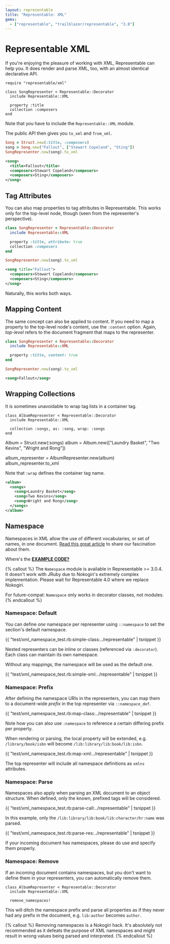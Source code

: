 ```yaml
---
layout: representable
title: "Representable: XML"
gems:
  - ["representable", "trailblazer/representable", "3.0"]
---
```


# Representable XML

If you're enjoying the pleasure of working with XML, Representable can help you. It does render and parse XML, too, with an almost identical declarative API.

    require "representable/xml"

    class SongRepresenter < Representable::Decorator
      include Representable::XML

      property :title
      collection :composers
    end

Note that you have to include the `Representable::XML` module.

The public API then gives you `to_xml` and `from_xml`.

```ruby
Song = Struct.new(:title, :composers)
song = Song.new("Fallout", ["Stewart Copeland", "Sting"])
SongRepresenter.new(song).to_xml
```

```xml
<song>
  <title>Fallout</title>
  <composers>Stewart Copeland</composers>
  <composers>Sting</composers>
</song>
```

## Tag Attributes

You can also map properties to tag attributes in Representable. This works only for the top-level node, though (seen from the representer's perspective).

```ruby
class SongRepresenter < Representable::Decorator
  include Representable::XML

  property :title, attribute: true
  collection :composers
end

SongRepresenter.new(song).to_xml
```

```xml
<song title="Fallout">
  <composers>Stewart Copeland</composers>
  <composers>Sting</composers>
</song>
```

Naturally, this works both ways.

## Mapping Content

The same concept can also be applied to content. If you need to map a property to the top-level node's content, use the `:content` option. Again, _top-level_ refers to the document fragment that maps to the representer.

```ruby
class SongRepresenter < Representable::Decorator
  include Representable::XML

  property :title, content: true
end

SongRepresenter.new(song).to_xml
```

```xml
<song>Fallout</song>
```

## Wrapping Collections

It is sometimes unavoidable to wrap tag lists in a container tag.

    class AlbumRepresenter < Representable::Decorator
      include Representable::XML

      collection :songs, as: :song, wrap: :songs
    end

Album = Struct.new(:songs)
album = Album.new(["Laundry Basket", "Two Kevins", "Wright and Rong"])

album_representer = AlbumRepresenter.new(album)
album_representer.to_xml

Note that `:wrap` defines the container tag name.

```xml
<album>
  <songs>
    <song>Laundry Basket</song>
    <song>Two Kevins</song>
    <song>Wright and Rong</song>
  </songs>
</album>
```

## Namespace

Namespaces in XML allow the use of different vocabularies, or set of names, in one document. [Read this great article](http://books.xmlschemata.org/relaxng/relax-CHP-11-SECT-1.html) to share our fascination about them.

<i class="fa fa-download" aria-hidden="true"></i> Where's the [**EXAMPLE CODE?**](https://github.com/trailblazer/representable/blob/master/test/xml_namespace_test.rb)

{% callout %}
  The `Namespace` module is available in Representable >= 3.0.4. It doesn't work with JRuby due to Nokogiri's extremely complex implementation. Please wait for Representable 4.0 where we replace Nokogiri.

  For future-compat: `Namespace` only works in decorator classes, not modules.
{% endcallout %}


### Namespace: Default

You can define *one* namespace per representer using `::namespace` to set the section's default namespace.

{{ "test/xml_namespace_test.rb:simple-class:../representable" | tsnippet }}

Nested representers can be inline or classes (referenced via `:decorator`). Each class can maintain its own namespace.

Without any mappings, the namespace will be used as the default one.

{{ "test/xml_namespace_test.rb:simple-xml:../representable" | tsnippet }}

### Namespace: Prefix

After defining the namespace URIs in the representers, you can map them to a document-wide *prefix* in the top representer via `::namespace_def`.

{{ "test/xml_namespace_test.rb:map-class:../representable" | tsnippet }}

Note how you can also use `:namespace` to reference a certain differing prefix per property.

When rendering or parsing, the local property will be extended, e.g. `/library/book/isbn` will become `/lib:library/lib:book/lib:isbn`.

{{ "test/xml_namespace_test.rb:map-xml:../representable" | tsnippet }}

The top representer will include all namespace definitions as `xmlns` attributes.

### Namespace: Parse

Namespaces also apply when parsing an XML document to an object structure. When defined, only the known, prefixed tags will be considered.

{{ "test/xml_namespace_test.rb:parse-call:../representable" | tsnippet }}

In this example, only the `/lib:library/lib:book/lib:character/hr:name` was parsed.

{{ "test/xml_namespace_test.rb:parse-res:../representable" | tsnippet }}

If your incoming document has namespaces, please do use and specify them properly.

### Namespace: Remove

If an incoming document contains namespaces, but you don't want to define them in your representers, you can automatically remove them.

    class AlbumRepresenter < Representable::Decorator
      include Representable::XML

      remove_namespaces!

This will ditch the namespace prefix and parse all properties as if they never had any prefix in the document, e.g. `lib:author` becomes `author`.

{% callout %}
  Removing namespaces is a Nokogiri hack. It's absolutely not recommended as it defeats the purpose of XML namespaces and might result in wrong values being parsed and interpreted.
{% endcallout %}

